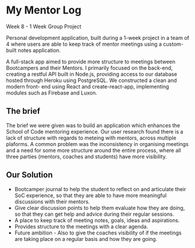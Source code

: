# My Mentor Log

Week 8 - 1 Week Group Project

Personal development application, built during a 1-week project in a team of 4 where users are able to keep track of mentor meetings using a custom-built notes application. 

A full-stack app aimed to provide more structure to meetings between Bootcampers and their Mentors. I primarily focused on the back-end, creating a restful API built in Node.js, providing access to our database hosted through Heroku using PostgreSQL. We constructed a clean and modern front- end using React and create-react-app, implementing modules such as Firebase and Luxon.

## The brief

The brief we were given was to build an application which enhances the School of Code mentoring experience. Our user research found there is a lack of structure with regards to meteing with mentors, across multiple plaforms. A common problem was the inconsistency in organising meetings and a need for some more structure around the entire process, where all three parties (mentors, coaches and students) have more visibility.

## Our Solution

- Bootcamper journal to help the student to reflect on and articulate their SoC experience, so that they are able to have more meaningful discussions with their mentors.
- Give clear discussion points to help them evaluate how they are doing, so that they can get help and advice during their regular sessions.
- A place to keep track of meeting notes, goals, ideas and aspirations.
- Provides structure to the meetings with a clear agenda.
- Future ambition - Also to give the coaches visibility of if the meetings are taking place on a regular basis and how they are going.
